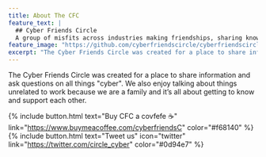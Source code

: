 ```yaml
---
title: About The CFC
feature_text: |
  ## Cyber Friends Circle
  A group of misfits across industries making friendships, sharing knowledge, and talking cyber
feature_image: "https://github.com/cyberfriendscircle/cyberfriendscircle.github.io/raw/main/assets/female-731495_1920.jpg"
excerpt: "The Cyber Friends Circle was created for a place to share information and ask questions on all things "cyber". We also enjoy talking about things unrelated to work because we are a family and it's all about getting to know and support each other."
---
```


The Cyber Friends Circle was created for a place to share information and ask questions on all things "cyber". We also enjoy talking about things unrelated to work because we are a family and it’s all about getting to know and support each other.

{% include button.html text="Buy CFC a covfefe ☕️" link="https://www.buymeacoffee.com/cyberfriendsC" color="#f68140" %} {% include button.html text="Tweet us" icon="twitter" link="https://twitter.com/circle_cyber" color="#0d94e7" %} 

